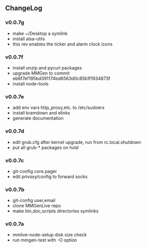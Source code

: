## ChangeLog

### v0.0.7g
+ make ~/Desktop a symlink
+ install alsa-utils
+ this rev enables the ticker and alarm clock icons

### v0.0.7f
+ install unzip and pycurl packages
+ upgrade MMGen to commit eb6f7ef195bd391174bd6563d0c85b1f1934873f
+ install node-tools

### v0.0.7e
+ add env vars http_proxy,etc. to /etc/sudoers
+ install kramdown and elinks
+ generate documentation

### v0.0.7d
+ edit grub.cfg after kernel upgrade, run from rc.local.shutdown
+ put all grub-* packages on hold

### v0.0.7c
+ git-config core.pager 
+ edit privoxy/config to forward socks

### v0.0.7b
+ git-config user,email
+ clone MMGenLive repo
+ make bin,doc,scripts directories symlinks

### v0.0.7a
+ mmlive-node-setup disk size check
+ run mmgen-test with -O option

